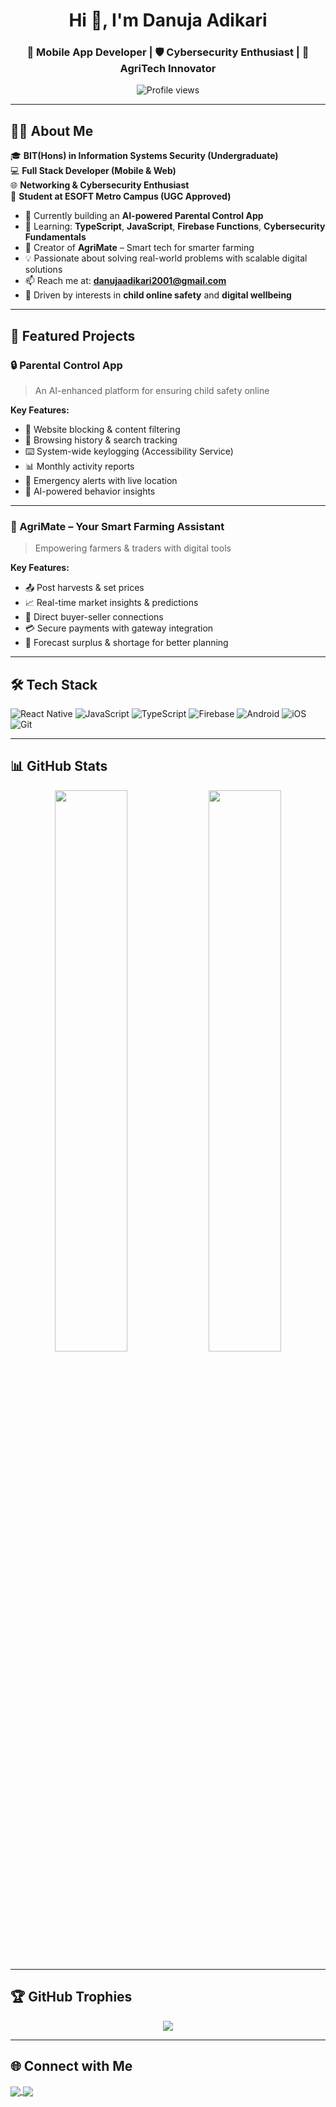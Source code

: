 <h1 align="center">Hi 👋, I'm Danuja Adikari</h1>
<h3 align="center">🚀 Mobile App Developer | 🛡️ Cybersecurity Enthusiast | 🌱 AgriTech Innovator</h3>

<p align="center">
  <img src="https://komarev.com/ghpvc/?username=danujaadikari&label=Profile%20views&color=0e75b6&style=flat" alt="Profile views" />
</p>

---

## 🧑‍💻 About Me

🎓 **BIT(Hons) in Information Systems Security (Undergraduate)**  
💻 **Full Stack Developer (Mobile & Web)**  
🌐 **Networking & Cybersecurity Enthusiast**  
🏫 **Student at ESOFT Metro Campus (UGC Approved)**

- 🔭 Currently building an **AI-powered Parental Control App**  
- 🌱 Learning: **TypeScript**, **JavaScript**, **Firebase Functions**, **Cybersecurity Fundamentals**  
- 🌾 Creator of **AgriMate** – Smart tech for smarter farming  
- 💡 Passionate about solving real-world problems with scalable digital solutions  
- 📫 Reach me at: **danujaadikari2001@gmail.com**  
- 🧠 Driven by interests in **child online safety** and **digital wellbeing**

---

## 🚀 Featured Projects

### 🔒 Parental Control App
> An AI-enhanced platform for ensuring child safety online

**Key Features:**
- 🚫 Website blocking & content filtering  
- 🧭 Browsing history & search tracking  
- ⌨️ System-wide keylogging (Accessibility Service)  
- 📊 Monthly activity reports  
- 🚨 Emergency alerts with live location  
- 🧠 AI-powered behavior insights

---

### 🌿 AgriMate – Your Smart Farming Assistant
> Empowering farmers & traders with digital tools

**Key Features:**
- 📤 Post harvests & set prices  
- 📈 Real-time market insights & predictions  
- 🤝 Direct buyer-seller connections  
- 💳 Secure payments with gateway integration  
- 🔄 Forecast surplus & shortage for better planning

---

## 🛠️ Tech Stack

![React Native](https://img.shields.io/badge/-React%20Native-61DAFB?style=flat&logo=react&logoColor=white)
![JavaScript](https://img.shields.io/badge/-JavaScript-F7DF1E?style=flat&logo=javascript&logoColor=black)
![TypeScript](https://img.shields.io/badge/-TypeScript-3178C6?style=flat&logo=typescript&logoColor=white)
![Firebase](https://img.shields.io/badge/-Firebase-FFCA28?style=flat&logo=firebase&logoColor=white)
![Android](https://img.shields.io/badge/-Android-3DDC84?style=flat&logo=android&logoColor=white)
![iOS](https://img.shields.io/badge/-iOS-000000?style=flat&logo=apple&logoColor=white)
![Git](https://img.shields.io/badge/-Git-F05032?style=flat&logo=git&logoColor=white)

---

## 📊 GitHub Stats

<p align="center">
  <img src="https://github-readme-stats.vercel.app/api?username=danujaadikari&show_icons=true&theme=tokyonight" width="48%" />
  <img src="https://github-readme-streak-stats.herokuapp.com/?user=danujaadikari&theme=tokyonight" width="48%" />
</p>

---

## 🏆 GitHub Trophies

<p align="center">
  <img src="https://github-profile-trophy.vercel.app/?username=danujaadikari&theme=algolia&no-frame=true&row=1&column=7" />
</p>

---

## 🌐 Connect with Me

<p align="left">
  <a href="https://linkedin.com/in/danuja-adikari" target="_blank">
    <img align="center" src="https://img.shields.io/badge/-LinkedIn-blue?style=flat&logo=linkedin" />
  </a>
  <a href="mailto:danujaadikari2001@gmail.com" target="_blank">
    <img align="center" src="https://img.shields.io/badge/-Email-red?style=flat&logo=gmail&logoColor=white" />
  </a>
</p>
